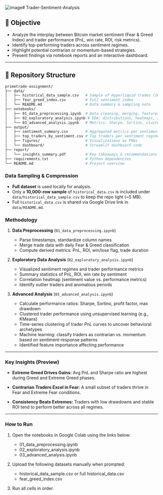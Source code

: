 ![image](https://github.com/user-attachments/assets/a012155f-3433-4635-b9d2-d54f450b178b)# Trader-Sentiment-Analysis
## 🎯 Objective
- Analyze the interplay between Bitcoin market sentiment (Fear & Greed Index) and trader performance (PnL, win rate, ROI, risk metrics).
- Identify top-performing traders across sentiment regimes.
- Highlight potential contrarian or momentum-based strategies.
- Present findings via notebook reports and an interactive dashboard.

---

## 📁 Repository Structure
```bash
primetrade-assignment/
├── data/
│   ├── historical_data_sample.csv   # Sample of Hyperliquid trades (10K rows)
│   ├── fear_greed_index.csv         # Full sentiment index
│   └── README.md                    # Data summary & sampling note
├── notebooks/
│   ├── 01_data_preprocessing.ipynb  # Data cleaning, merging, features
│   ├── 02_exploratory_analysis.ipynb # EDA: distributions, heatmaps, insights
│   └── 03_advanced_analysis.ipynb   # Metrics: Sharpe, Sortino, clustering
├── output/
│   ├── sentiment_summary.csv        # Aggregated metrics per sentiment
│   ├── top_traders_by_sentiment.csv # Top traders per sentiment regime
│   ├── figures/                     # Visualizations as PNGs
│   └── dashboard/                   # Streamlit dashboard code
├── report/
│   └── insights_summary.pdf         # Key takeaways & recommendations
├── requirements.txt                 # Python dependencies
└── README.md                        # Project overview
```

### Data Sampling & Compression
- **Full dataset** is used locally for analysis.
- Only a **10,000-row sample** of `historical_data.csv` is included under `data/historical_data_sample.csv` to keep the repo light (~5 MB).
- Full `historical_data.csv` is shared via Google Drive link in `data/README.md`.



### Methodology
1. **Data Preprocessing** (`01_data_preprocessing.ipynb`)
   - Parse timestamps, standardize column names
   - Merge trade data with daily Fear & Greed classification
   - Compute derived metrics: PnL, ROI, win/lose flag, trade duration

2. **Exploratory Data Analysis** (`02_exploratory_analysis.ipynb`)
   - Visualized sentiment regimes and trader performance metrics
   - Summary statistics of PnL, ROI, win rate by sentiment
   - Correlation heatmap (sentiment value vs. performance metrics)
   - Identify outlier traders and anomalous periods

3. **Advanced Analysis** (`03_advanced_analysis.ipynb`)
   - Calculate performance ratios: Sharpe, Sortino, profit factor, max drawdown
   - Clustered trader performance using unsupervised learning (e.g., KMeans)
   - Time-series clustering of trader PnL curves to uncover behavioral archetypes
   - Machine learning: classify traders as contrarian vs. momentum based on sentiment-response patterns
   - Identified feature importance affecting performance

---

### Key Insights (Preview)
- **Extreme Greed Drives Gains:** Avg PnL and Sharpe ratio are highest during Greed and Extreme Greed phases.

- **Contrarian Traders Excel in Fear:** A small subset of traders thrive in Fear and Extreme Fear conditions.

- **Consistency Beats Extremes:** Traders with low drawdowns and stable ROI tend to perform better across all regimes.



---

### How to Run
1. Open the notebooks in Google Colab using the links below:
   - 01_data_preprocessing.ipynb
   - 02_exploratory_analysis.ipynb
   - 03_advanced_analysis.ipynb

2. Upload the following datasets manually when prompted:
   - historical_data_sample.csv or full historical_data.csv
   - fear_greed_index.csv

3. Run all cells in order.
